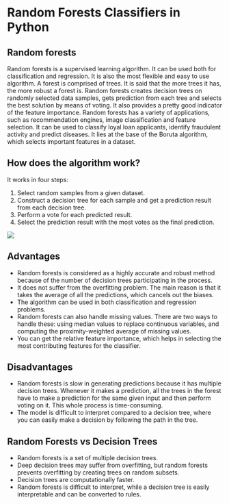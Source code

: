 # Random Forests Classifiers in Python

## Random forests 

Random forests is a supervised learning algorithm. It can be used both for classification and regression. It is also the most flexible and easy to use algorithm. A forest is comprised of trees. It is said that the more trees it has, the more robust a forest is. Random forests creates decision trees on randomly selected data samples, gets prediction from each tree and selects the best solution by means of voting. It also provides a pretty good indicator of the feature importance.
Random forests has a variety of applications, such as recommendation engines, image classification and feature selection. It can be used to classify loyal loan applicants, identify fraudulent activity and predict diseases. It lies at the base of the Boruta algorithm, which selects important features in a dataset.

## How does the algorithm work?

It works in four steps:
1.	Select random samples from a given dataset.
2.	Construct a decision tree for each sample and get a prediction result from each decision tree.
3.	Perform a vote for each predicted result.
4.	Select the prediction result with the most votes as the final prediction.

![](http://res.cloudinary.com/dyd911kmh/image/upload/f_auto,q_auto:best/v1526467744/voting_dnjweq.jpg)

## Advantages

- Random forests is considered as a highly accurate and robust method because of the number of decision trees participating in the process.
- It does not suffer from the overfitting problem. The main reason is that it takes the average of all the predictions, which cancels out the biases.
- The algorithm can be used in both classification and regression problems.
- Random forests can also handle missing values. There are two ways to handle these: using median values to replace continuous variables, and computing the proximity-weighted average of missing values.
- You can get the relative feature importance, which helps in selecting the most contributing features for the classifier.

## Disadvantages

- Random forests is slow in generating predictions because it has multiple decision trees. Whenever it makes a prediction, all the trees in the forest have to make a prediction for the same given input and then perform voting on it. This whole process is time-consuming.
- The model is difficult to interpret compared to a decision tree, where you can easily make a decision by following the path in the tree.

## Random Forests vs Decision Trees

- Random forests is a set of multiple decision trees.
- Deep decision trees may suffer from overfitting, but random forests prevents overfitting by creating trees on random subsets.
- Decision trees are computationally faster.
- Random forests is difficult to interpret, while a decision tree is easily interpretable and can be converted to rules.
